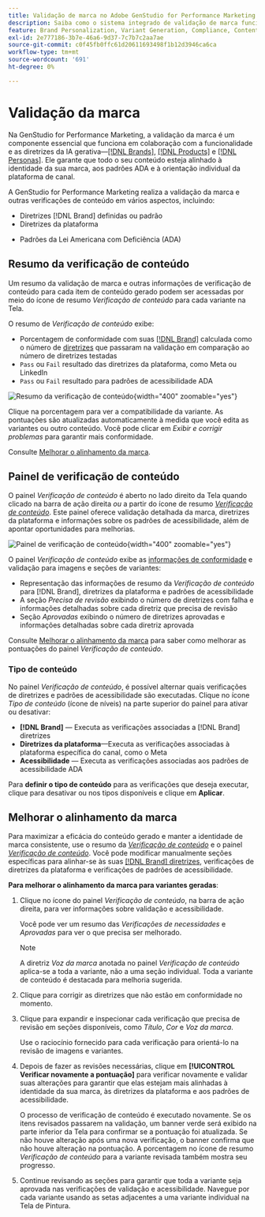 ```yaml
---
title: Validação de marca no Adobe GenStudio for Performance Marketing
description: Saiba como o sistema integrado de validação de marca funciona no GenStudio for Performance Marketing.
feature: Brand Personalization, Variant Generation, Compliance, Content Generation, Content Review, Generative AI
exl-id: 2e777186-3b7e-46a6-9d37-7c7b7c2aa7ae
source-git-commit: c0f45fb0ffc61d20611693498f1b12d3946ca6ca
workflow-type: tm+mt
source-wordcount: '691'
ht-degree: 0%

---
```


# Validação da marca

Na GenStudio for Performance Marketing, a validação da marca é um componente essencial que funciona em colaboração com a funcionalidade e as diretrizes da IA gerativa—[[!DNL Brands]](/help/user-guide/guidelines/brands.md), [[!DNL Products]](/help/user-guide/guidelines/products.md) e [[!DNL Personas]](/help/user-guide/guidelines/personas.md). Ele garante que todo o seu conteúdo esteja alinhado à identidade da sua marca, aos padrões ADA e à orientação individual da plataforma de canal.

A GenStudio for Performance Marketing realiza a validação da marca e outras verificações de conteúdo em vários aspectos, incluindo:

* Diretrizes [!DNL Brand] definidas ou padrão
* Diretrizes da plataforma
<!-- * Ethical considerations related to gender, ethnicity, race, disability status, and age in AI-generated content -->
* Padrões da Lei Americana com Deficiência (ADA)

## Resumo da verificação de conteúdo

Um resumo da validação de marca e outras informações de verificação de conteúdo para cada item de conteúdo gerado podem ser acessadas por meio do ícone de resumo _Verificação de conteúdo_ para cada variante na Tela.

O resumo de _Verificação de conteúdo_ exibe:

* Porcentagem de conformidade com suas [[!DNL Brand]](brands.md) calculada como o número de [diretrizes](overview.md) que passaram na validação em comparação ao número de diretrizes testadas
* `Pass` ou `Fail` resultado das diretrizes da plataforma, como Meta ou LinkedIn
* `Pass` ou `Fail` resultado para padrões de acessibilidade ADA

![Resumo da verificação de conteúdo](/help/assets/content-check-summary.png){width="400" zoomable="yes"}

Clique na porcentagem para ver a compatibilidade da variante. As pontuações são atualizadas automaticamente à medida que você edita as variantes ou outro conteúdo. Você pode clicar em _Exibir e corrigir problemas_ para garantir mais conformidade.

Consulte [Melhorar o alinhamento da marca](#improve-brand-alignment).

## Painel de verificação de conteúdo

O painel _Verificação de conteúdo_ é aberto no lado direito da Tela quando clicado na barra de ação direita _ou_ a partir do ícone de resumo [_Verificação de conteúdo_](#content-check-summary). Este painel oferece validação detalhada da marca, diretrizes da plataforma e informações sobre os padrões de acessibilidade, além de apontar oportunidades para melhorias.

![Painel de verificação de conteúdo](/help/assets/content-check-panel.png){width="400" zoomable="yes"}

O painel _Verificação de conteúdo_ exibe as [informações de conformidade](/help/user-guide/guidelines/overview.md#compliance) e validação para imagens e seções de variantes:

* Representação das informações de resumo da _Verificação de conteúdo_ para [!DNL Brand], diretrizes da plataforma e padrões de acessibilidade
* A seção _Precisa de revisão_ exibindo o número de diretrizes com falha e informações detalhadas sobre cada diretriz que precisa de revisão
* Seção _Aprovadas_ exibindo o número de diretrizes aprovadas e informações detalhadas sobre cada diretriz aprovada

Consulte [Melhorar o alinhamento da marca](#improve-brand-alignment) para saber como melhorar as pontuações do painel _Verificação de conteúdo_.

### Tipo de conteúdo

No painel _Verificação de conteúdo_, é possível alternar quais verificações de diretrizes e padrões de acessibilidade são executadas. Clique no ícone _Tipo de conteúdo_ (ícone de níveis) na parte superior do painel para ativar ou desativar:

* **[!DNL Brand]** — Executa as verificações associadas a [!DNL Brand] diretrizes
* **Diretrizes da plataforma**—Executa as verificações associadas à plataforma específica do canal, como o Meta
* **Acessibilidade** — Executa as verificações associadas aos padrões de acessibilidade ADA

Para **definir o tipo de conteúdo** para as verificações que deseja executar, clique para desativar ou nos tipos disponíveis e clique em **Aplicar**.

## Melhorar o alinhamento da marca

Para maximizar a eficácia do conteúdo gerado e manter a identidade de marca consistente, use o resumo da [_Verificação de conteúdo_](#content-check-summary) e o painel [_Verificação de conteúdo_](#content-check-panel). Você pode modificar manualmente seções específicas para alinhar-se às suas [[!DNL Brand] diretrizes](brands.md), verificações de diretrizes da plataforma e verificações de padrões de acessibilidade.

**Para melhorar o alinhamento da marca para variantes geradas**:

1. Clique no ícone do painel _Verificação de conteúdo_, na barra de ação direita, para ver informações sobre validação e acessibilidade.

   Você pode ver um resumo das _Verificações de necessidades_ e _Aprovadas_ para ver o que precisa ser melhorado.

   >[!NOTE]
   >
   > A diretriz _Voz da marca_ anotada no painel _Verificação de conteúdo_ aplica-se a toda a variante, não a uma seção individual. Toda a variante de conteúdo é destacada para melhoria sugerida.

1. Clique para corrigir as diretrizes que não estão em conformidade no momento.
1. Clique para expandir e inspecionar cada verificação que precisa de revisão em seções disponíveis, como _Título_, _Cor_ e _Voz da marca_.

   Use o raciocínio fornecido para cada verificação para orientá-lo na revisão de imagens e variantes.

1. Depois de fazer as revisões necessárias, clique em **[!UICONTROL Verificar novamente a pontuação]** para verificar novamente e validar suas alterações para garantir que elas estejam mais alinhadas à identidade da sua marca, às diretrizes da plataforma e aos padrões de acessibilidade.

   O processo de verificação de conteúdo é executado novamente. Se os itens revisados passarem na validação, um banner verde será exibido na parte inferior da Tela para confirmar se a pontuação foi atualizada. Se não houve alteração após uma nova verificação, o banner confirma que não houve alteração na pontuação. A porcentagem no ícone de resumo _Verificação de conteúdo_ para a variante revisada também mostra seu progresso.

1. Continue revisando as seções para garantir que toda a variante seja aprovada nas verificações de validação e acessibilidade. Navegue por cada variante usando as setas adjacentes a uma variante individual na Tela de Pintura.

